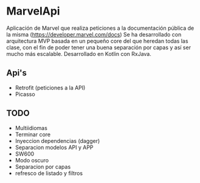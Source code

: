 # MarvelApi

Aplicación de Marvel que realiza peticiones a la documentación pública de la misma (https://developer.marvel.com/docs)
Se ha desarrollado con arquitectura MVP basada en un pequeño core del que heredan todas las clase, con el fin de poder tener una buena separación por capas y así ser mucho más escalable.
Desarrollado en Kotlin con RxJava.

## Api's

* Retrofit (peticiones a la API)
* Picasso

## TODO
* Multiidiomas
* Terminar core
* Inyeccion dependencias (dagger)
* Separacion modelos API y APP
* SW600
* Modo oscuro
* Separacion por capas
* refresco de listado y filtros
